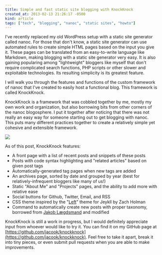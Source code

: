 ```yaml
---
title: Simple and fast static site blogging with KnockKnock
created_at: 2013-02-13 21:26:17 -0500
kind: article
tags: ["tech", "blogging", "nanoc", "static sites", "howto"]
---
```


I've recently replaced my old WordPress setup with a static site generator called nanoc. For those that don't know, a static site generator can use automated rules to create simple HTML pages based on the input you give it. These pages can be translated from an easy-to-write language like Markdown, making blogging with a static site generator very easy. It is also gaining popularing among "lightweight" bloggers like myself that don't require complicated search functions, PHP scripts or other slower and exploitable technologies. Its resulting simplicity is its greatest feature.

I will walk you through the features and functions of the custom framework of nanoc that I've created to easily host a functional blog. This framework is called KnockKnock.

<!-- more -->

KnockKnock is a framework that was cobbled together by me, mostly my own work and organization, but also borrowing bits from other corners of the nanoc blogosphere. I put it together after noticing that there was not really an easy way for someone starting out to get blogging with nanoc. This puts many different practices together to create a relatively simple yet cohesive and extensible framework.

![](/img/20131213001.png)

As of this post, KnockKnock features:

 * A front page with a list of recent posts and snippets of these posts
 * Posts with code syntax highlighting and "related articles" based on given post tags
 * Automatically-generated tag pages when new tags are added
 * An archives page, sorted by date and grouped by year (best for relatively-infrequent bloggers like many of us!)
 * Static "About Me" and "Projects" pages, and the ability to add more with relative ease
 * Social buttons for Github, Twitter, Email, and RSS
 * CSS theme inspired by the "[Left](https://github.com/holman/left)" theme for Jeykll by Zach Holman
 * Command to automatically create new posts with proper taxonomy, borrowed from [Jakob Lægdsmand](http://jakoblaegdsmand.com/blog/2013/01/easy-blogging-with-nanoc/) and modified

KnockKnock is still a work in progress, but I would definitely appreciate input from whoever would like to try it. You can find it on my GitHub page at [https://github.com/jacook/knockknock](https://github.com/jacook/knockknock). Feel free to take it apart, break it into tiny pieces, or even submit pull requests when you are able to make improvements.
